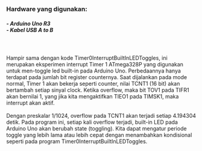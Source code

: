 <h3>
  Hardware yang digunakan:
  <h5>
    - Arduino Uno R3
    <br>
    - Kabel USB A to B
  </h5>

  <br>
  <br>
  Hampir sama dengan kode Timer0InterruptBuiltInLEDToggles, ini merupakan eksperimen interrupt Timer 1 ATmega328P yang digunakan untuk men-toggle led built-in pada Arduino Uno. Perbedaannya hanya terdapat pada jumlah bit register counternya. Saat dijalankan pada mode normal, Timer 1 akan bekerja seperti counter, nilai TCNT1 (16 bit) akan bertambah setiap sinyal clock. Ketika overflow, maka bit TOV1 pada TIFR1 akan bernilai 1, yang jika kita mengaktifkan TIEO1 pada TIMSK1, maka interrupt akan aktif.
  
  <br>
  <br>
  Dengan preskalar 1/1024, overflow pada TCNT1 akan terjadi setiap 4.194304 detik. Pada program ini, setiap kali overflow terjadi, built-in LED pada Arduino Uno akan berubah state (toggling). Kita dapat mengatur periode toggle yang lebih lama atau lebih cepat dengan menambahkan kondisional seperti pada program Timer0InterruptBuiltInLEDToggles.

